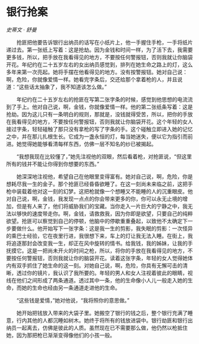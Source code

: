 # 银行抢案

*史蒂文 · 舒曼*

　　抢匪把他要告诉银行出纳员的话写在小纸片上，他一手握住手枪，一手将纸片递过去。第一张纸上写着：这是抢劫。因为金钱和时间一样，为了活下去，我需要更多钱，所以，把手放在我看得见的地方，不要按任何警报钮，否则我就让你脑袋开花。年纪约在二十五岁左右的女出纳员感觉到，排列在她生命之路上的灯，这么多年来第一次亮起。她将手摆在他看得见的地方。没有按警报钮。她对自己说：啊，危险，你就像爱情一样。她看完字条后，交还给那个拿着枪的人，并且说道：“这些话太抽象了，我不知道该怎么做。”

　　年纪约在二十五岁左右的抢匪在写第二张字条的时候，感觉到他思想的电流流到了手上。他对自己说，啊，金钱，你就像爱情一样。他的第二张纸条写着：这是抢劫。因为这儿只有一条明白的规则，那就是，没钱就得受苦，所以，把你的手放在我看得见的地方，不要按任何警报钮，否则我就让你脑袋开花。这个年轻的女人接过字条，轻轻碰触了那只没有拿枪的写了字条的手。这个碰触立即进入她的记忆之中，并在那儿扎根生长。它成为一盏永恒的灯，每当她迷失，便以它为指引而前进。她觉得她能够看清每样东西，仿佛一层不知名的纱已被揭起。

　　“我想我现在比较懂了，”她先注视他的双眼，然后看着枪，对抢匪说，“但这里所有的钱并不能让你得到你想要的东西。”

　　她深深地注视他，希望自己在他眼里变得富有。她对自己说，啊，危险，你是想耗尽我一生的金子。那个抢匪已经昏昏欲睡了。在这一刻尚未来临之前，这把手枪中装载着他对这一刻的幻梦。这把枪就像一个想睡又不能睡的人的沉重眼皮。他对自己说，啊，金钱，我发现一点点的你会带来更多的你，你可以永无止境的增加，但是有人来了，他们将威胁我们的宝藏。当你走入一片巨大的宁静之中，我无法以够快的速度带走你。啊，金钱，请救救我，因为你即是欲望，只要自己的纯粹欲望。抢匪可以察觉到自己的停顿，他脑中的停歇重重叠起，以致他不太确定下一步要做什么。他开始写下一张字条：这是我一生的剪影，我失眠的剪影：一次怪异的乘巴士经验，它在夜里行进，我很想下来，车上的灯让我无法入睡。在街上，我将追逐那封会改变我一生，却正在风中旋转的情书。给我钱，我的姊妹，让我的手抚摸它。这是一把尚未开火的时间之枪，所以，将你的手放在我看得见的地方，不要按任何警报钮，否则我就让你的脑袋开花。读着这张字条，年轻的女人觉得她体内有双手抓住了她生命的这一刻。对她自己说，啊，危险，你具有无懈可击的清晰，透过你的镜片，我认识了我所要的。年轻的男人和女人注视着彼此的眼睛，视线在他们之间形成了两条通道。透过其中一条，他的生命像小人儿一般走入她的生命，而她的生命也经由另一条通道走进他的生命。

　　“这些钱是爱情，”她对他说，“我将照你的意思做。”

　　她开始把钱放入带来的大袋子里。她搬空了银行的钱之后，整个银行充满了睡意，行内其他的人都沉睡如树木。她终于将所有的钱放进袋中。银行劫匪和银行出纳员一起离去，仿佛是彼此的人质。虽然现在已不需要那么做，他仍然以枪抵住她，因为那把枪已渐渐变得像他们的小孩一般。